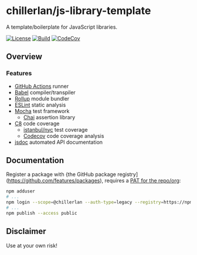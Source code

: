 # chillerlan/js-library-template

A template/boilerplate for JavaScript libraries.

[![License][license-badge]][license]
[![Build][gh-action-badge]][gh-action]
[![CodeCov][coverage-badge]][coverage]

[license-badge]: https://img.shields.io/github/license/chillerlan/js-library-template.svg
[license]: https://github.com/chillerlan/js-library-template/blob/main/LICENSE
[gh-action-badge]: https://img.shields.io/github/actions/workflow/status/chillerlan/js-library-template/build.yml?branch=main&logo=github&logoColor=ccc
[gh-action]: https://github.com/chillerlan/js-library-template/actions/workflows/build.yml?query=branch%3Amain
[coverage-badge]: https://img.shields.io/codecov/c/github/chillerlan/js-library-template?logo=codecov&logoColor=ccc
[coverage]: https://codecov.io/github/chillerlan/js-library-template

## Overview

### Features

- [GitHub Actions](https://github.com/chillerlan/js-library-template/actions) runner
- [Babel](https://babeljs.io) compiler/transpiler
- [Rollup](https://rollupjs.org) module bundler
- [ESLint](https://eslint.org) static analysis
- [Mocha](https://mochajs.org) test framework
  - [Chai](https://www.chaijs.com) assertion library
- [C8](https://github.com/bcoe/c8) code coverage
  - [istanbul/nyc](https://istanbul.js.org) test coverage
  - [Codecov](https://codecov.io) code coverage analysis
- [jsdoc](https://jsdoc.app) automated API documentation


## Documentation

Register a package with {the GitHub package registry](https://github.com/features/packages), requires a [PAT for the repo/org](https://github.com/settings/tokens):

```bash
npm adduser
# ...
npm login --scope=@chillerlan --auth-type=legacy --registry=https://npm.pkg.github.com
# ...
npm publish --access public
```


## Disclaimer

Use at your own risk!
